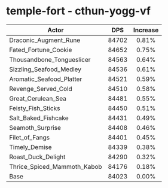 # temple-fort - cthun-yogg-vf
| Actor | DPS | Increase |
|---|:---:|:---:|
|Draconic_Augment_Rune|84702|0.81%|
|Fated_Fortune_Cookie|84652|0.75%|
|Thousandbone_Tongueslicer|84563|0.64%|
|Sizzling_Seafood_Medley|84536|0.61%|
|Aromatic_Seafood_Platter|84521|0.59%|
|Revenge_Served_Cold|84510|0.58%|
|Great_Cerulean_Sea|84481|0.55%|
|Feisty_Fish_Sticks|84450|0.51%|
|Salt_Baked_Fishcake|84431|0.49%|
|Seamoth_Surprise|84408|0.46%|
|Filet_of_Fangs|84401|0.45%|
|Timely_Demise|84339|0.38%|
|Roast_Duck_Delight|84290|0.32%|
|Thrice_Spiced_Mammoth_Kabob|84176|0.18%|
|Base|84023|0.00%|
